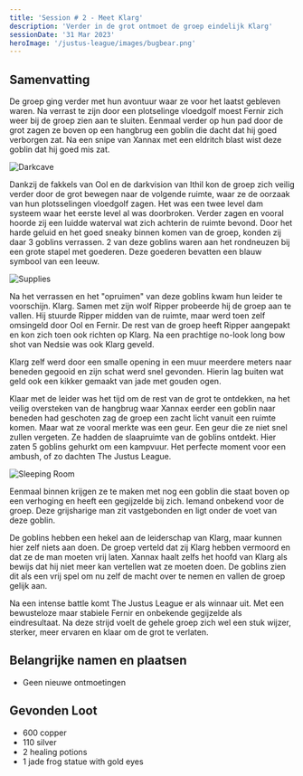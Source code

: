 ```yaml
---
title: 'Session # 2 - Meet Klarg'
description: 'Verder in de grot ontmoet de groep eindelijk Klarg'
sessionDate: '31 Mar 2023'
heroImage: '/justus-league/images/bugbear.png'
---
```


## Samenvatting

De groep ging verder met hun avontuur waar ze voor het laatst gebleven waren. Na verrast te zijn door een plotselinge vloedgolf moest Fernir zich weer bij de groep zien aan te sluiten. Eenmaal verder op hun pad door de grot zagen ze boven op een hangbrug een goblin die dacht dat hij goed verborgen zat. Na een snipe van Xannax met een eldritch blast wist deze goblin dat hij goed mis zat.

![Darkcave](/justus-league/images/darkcave.png)

Dankzij de fakkels van Ool en de darkvision van Ithil kon de groep zich veilig verder door de grot bewegen naar de volgende ruimte, waar ze de oorzaak van hun plotsselingen vloedgolf zagen. Het was een twee level dam systeem waar het eerste level al was doorbroken. Verder zagen en vooral hoorde zij een luidde waterval wat zich achterin de ruimte bevond. Door het harde geluid en het goed sneaky binnen komen van de groep, konden zij daar 3 goblins verrassen. 2 van deze goblins waren aan het rondneuzen bij een grote stapel met goederen. Deze goederen bevatten een blauw symbool van een leeuw.

![Supplies](/justus-league/images/supplies.png)

Na het verrassen en het "opruimen" van deze goblins kwam hun leider te voorschijn. Klarg. Samen met zijn wolf Ripper probeerde hij de groep aan te vallen. Hij stuurde Ripper midden van de ruimte, maar werd toen zelf omsingeld door Ool en Fernir. De rest van de groep heeft Ripper aangepakt en kon zich toen ook richten op Klarg. Na een prachtige no-look long bow shot van Nedsie was ook Klarg geveld.

Klarg zelf werd door een smalle opening in een muur meerdere meters naar beneden gegooid en zijn schat werd snel gevonden. Hierin lag buiten wat geld ook een kikker gemaakt van jade met gouden ogen.

Klaar met de leider was het tijd om de rest van de grot te ontdekken, na het veilig oversteken van de hangbrug waar Xannax eerder een goblin naar beneden had geschoten zag de groep een zacht licht vanuit een ruimte komen. Maar wat ze vooral merkte was een geur. Een geur die ze niet snel zullen vergeten. Ze hadden de slaapruimte van de goblins ontdekt. Hier zaten 5 goblins gehurkt om een kampvuur. Het perfecte moment voor een ambush, of zo dachten The Justus League.

![Sleeping Room](/justus-league/images/sleeproom.png)

Eenmaal binnen krijgen ze te maken met nog een goblin die staat boven op een verhoging en heeft een gegijzelde bij zich. Iemand onbekend voor de groep. Deze grijsharige man zit vastgebonden en ligt onder de voet van deze goblin.

De goblins hebben een hekel aan de leiderschap van Klarg, maar kunnen hier zelf niets aan doen. De groep verteld dat zij Klarg hebben vermoord en dat ze de man moeten vrij laten. Xannax haalt zelfs het hoofd van Klarg als bewijs dat hij niet meer kan vertellen wat ze moeten doen. De goblins zien dit als een vrij spel om nu zelf de macht over te nemen en vallen de groep gelijk aan.

Na een intense battle komt The Justus League er als winnaar uit. Met een bewusteloze maar stabiele Fernir en onbekende gegijzelde als eindresultaat. Na deze strijd voelt de gehele groep zich wel een stuk wijzer, sterker, meer ervaren en klaar om de grot te verlaten.

## Belangrijke namen en plaatsen

-   Geen nieuwe ontmoetingen

## Gevonden Loot

-   600 copper
-   110 silver
-   2 healing potions
-   1 jade frog statue with gold eyes

